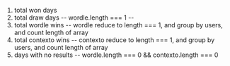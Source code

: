 1. total won days
2. total draw days -- wordle.length === 1 --
3. total wordle wins -- wordle reduce to length === 1, and group by users, and count length of array
4. total contexto wins -- contexto reduce to length === 1, and group by users, and count length of array
5. days with no results -- wordle.length === 0 && contexto.length === 0
